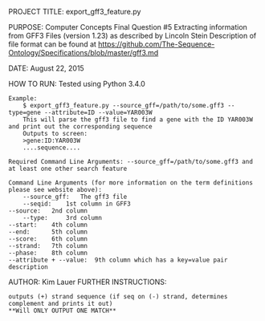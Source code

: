 PROJECT TITLE: export_gff3_feature.py 

PURPOSE: Computer Concepts Final Question #5
	 Extracting information from GFF3 Files (version 1.23) as described by Lincoln Stein
         Description of file format can be found at 
	 https://github.com/The-Sequence-Ontology/Specifications/blob/master/gff3.md 

DATE: August 22, 2015

HOW TO RUN: Tested using Python 3.4.0

    Example:
        $ export_gff3_feature.py --source_gff=/path/to/some.gff3 --type=gene --attribute=ID --value=YAR003W
        This will parse the gff3 file to find a gene with the ID YAR003W and print out the corresponding sequence
        Outputs to screen:              
		>gene:ID:YAR003W
		....sequence....		

    Required Command Line Arguments: --source_gff=/path/to/some.gff3 and at least one other search feature
                                     
    Command Line Arguments (for more information on the term definitions please see website above):
        --source_gff:	The gff3 file
        --seqid:	1st column in GFF3 
	--source:	2nd column
        --type:		3rd column
	--start:	4th column
	--end:		5th column
	--score:	6th column
	--strand:	7th column
	--phase:	8th column
	--attribute + --value:	9th column which has a key=value pair description

AUTHOR: Kim Lauer
FURTHER INSTRUCTIONS:

	outputs (+) strand sequence (if seq on (-) strand, determines complement and prints it out)
	**Will ONLY OUTPUT ONE MATCH**
